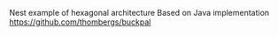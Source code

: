 Nest example of hexagonal architecture
Based on Java implementation https://github.com/thombergs/buckpal
